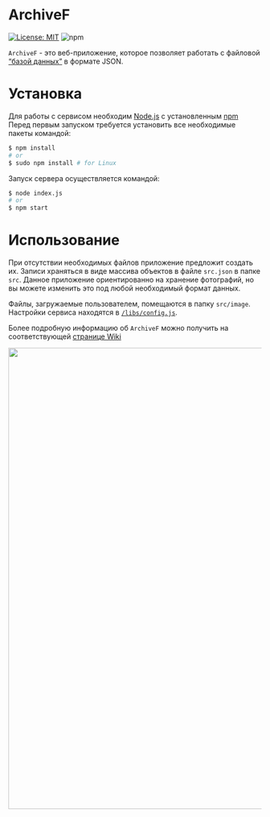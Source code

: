 # ArchiveF

[![License: MIT](https://img.shields.io/github/license/BlasterAlex/ArchiveF.svg)](https://opensource.org/licenses/MIT)
![npm](https://img.shields.io/npm/v/npm.svg)
<!-- ![GitHub package.json version](https://img.shields.io/github/package-json/v/BlasterAlex/archivef.svg) -->

`ArchiveF` - это веб-приложение, которое позволяет работать с файловой [“базой данных”](https://github.com/BlasterAlex/ArchiveF/wiki/%D0%A5%D1%80%D0%B0%D0%BD%D0%B5%D0%BD%D0%B8%D0%B5-%D0%B4%D0%B0%D0%BD%D0%BD%D1%8B%D1%85)  в формате JSON.


# Установка
Для работы с сервисом необходим [Node.js](https://nodejs.org/) с установленным [npm](https://www.npmjs.com/get-npm)
Перед первым запуском требуется установить все необходимые пакеты командой:
```sh
$ npm install
# or
$ sudo npm install # for Linux
```
Запуск сервера осуществляется командой:
```sh
$ node index.js
# or
$ npm start
```

# Использование 
При отсутствии необходимых файлов приложение предложит создать их.
Записи храняться в виде массива объектов в файле ``src.json`` в папке ``src``. Данное приложение ориентированно на хранение фотографий, но вы можете изменить это под любой необходимый формат данных.  

Файлы, загружаемые пользователем, помещаются в папку ``src/image``.
Настройки сервиса находятся в [``/libs/config.js``](/libs/config.js). 

Более подробную информацию об `ArchiveF` можно получить на соответствующей [странице Wiki](https://github.com/BlasterAlex/ArchiveF/wiki/%D0%98%D1%81%D0%BF%D0%BE%D0%BB%D1%8C%D0%B7%D0%BE%D0%B2%D0%B0%D0%BD%D0%B8%D0%B5)

<p align="center">
  <img src="./data/gif/slideshowInterface.gif" width="917"/>
</p>